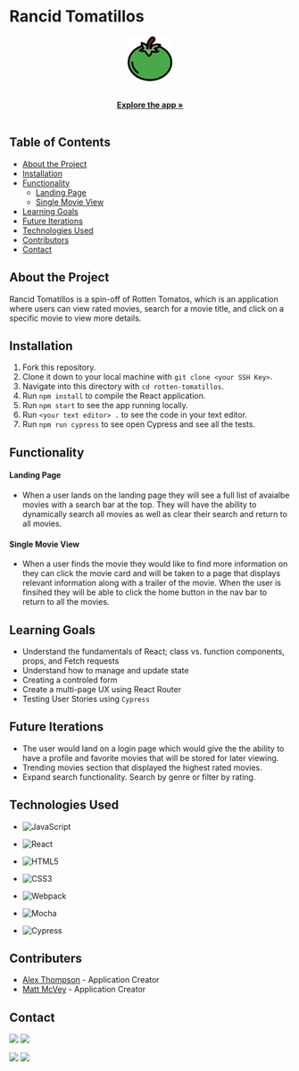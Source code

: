 <h1 align="left">Rancid Tomatillos</h1>

<p align="center">
  <a href="https://rancid-tomas.herokuapp.com/">
    <img src="./src/images/tomato.svg" alt="Image of a Green Tomato" width="80" height="80">
  </a>
    <p align="center">
    <br />
    <a href="https://rancid-tomas.herokuapp.com/"><strong>Explore the app »</strong></a>
    <br />
    <br />
    </p>
  </p>

## Table of Contents

* [About the Project](#about-the-project)
* [Installation](#installation)
* [Functionality](#functionality)
  * [Landing Page](#landing-page)
  * [Single Movie View](#single-movie-view)
* [Learning Goals](#learning-goals)
* [Future Iterations](#future-iterations)
* [Technologies Used](#technologies-used)
* [Contributors](#contributors)
* [Contact](#contact)


## About the Project

Rancid Tomatillos is a spin-off of Rotten Tomatos, which is an application where users can view rated movies, search for a movie title, and click on a specific movie to view more details.


## Installation

1. Fork this repository.
2. Clone it down to your local machine with `git clone <your SSH Key>`.
3. Navigate into this directory with `cd rotten-tomatillos`.
4. Run `npm install` to compile the React application.
5. Run `npm start` to see the app running locally.
6. Run `<your text editor> .` to see the code in your text editor.
7. Run `npm run cypress` to see open Cypress and see all the tests.


## Functionality

#### Landing Page 
  - When a user lands on the landing page they will see a full list of avaialbe movies with a search bar at the top. They will have the ability to dynamically search all movies as well as clear their search and return to all movies. 

#### Single Movie View
  - When a user finds the movie they would like to find more information on they can click the movie card and will be taken to a page that displays relevant information along with a trailer of the movie. When the user is finsihed they will be able to click the home button in the nav bar to return to all the movies. 

## Learning Goals

- Understand the fundamentals of React; class vs. function components, props, and Fetch requests
- Understand how to manage and update state
- Creating a controled form
- Create a multi-page UX using React Router
- Testing User Stories using `Cypress`

## Future Iterations

- The user would land on a login page which would give the the ability to have a profile and favorite movies that will be stored for later viewing. 
- Trending movies section that displayed the highest rated movies.
- Expand search functionality. Search by genre or filter by rating. 

## Technologies Used


- ![JavaScript](https://img.shields.io/badge/javascript%20-%23323330.svg?&style=for-the-badge&logo=javascript&logoColor=%23F7DF1E)

- ![React](https://img.shields.io/badge/react%20-%2320232a.svg?&style=for-the-badge&logo=react&logoColor=%2361DAFB)

- ![HTML5](https://img.shields.io/badge/html5%20-%23E34F26.svg?&style=for-the-badge&logo=html5&logoColor=white)

- ![CSS3](https://img.shields.io/badge/css3%20-%231572B6.svg?&style=for-the-badge&logo=css3&logoColor=white)

- ![Webpack](https://img.shields.io/badge/webpack%20-%238DD6F9.svg?&style=for-the-badge&logo=webpack&logoColor=black)

- ![Mocha](https://img.shields.io/badge/-mocha-%238D6748?&style=for-the-badge&logo=mocha&logoColor=white)

- ![Cypress](https://img.shields.io/badge/cypress%20-%2317202C.svg?&style=for-the-badge&logo=cypress&logoColor=white)

## Contributers
* [Alex Thompson](https://github.com/alexthompson207) - Application Creator
* [Matt McVey](https://github.com/mattmcvey) - Application Creator


## Contact

[<img src="https://img.shields.io/badge/LinkedIn-alex--thompson-informational?style=for-the-badge&labelColor=black&logo=linkedin&logoColor=0077b5&&color=0077b5"/>][linkedin]
[<img src="https://img.shields.io/badge/Github-AlexThompson207-informational?style=for-the-badge&labelColor=black&logo=github&color=8B0BD5"/>][github]

[<img src="https://img.shields.io/badge/LinkedIn-matt--mcvey-informational?style=for-the-badge&labelColor=black&logo=linkedin&logoColor=0077b5&&color=0077b5"/>][linkedin2]
[<img src="https://img.shields.io/badge/Github-mattmcvey-informational?style=for-the-badge&labelColor=black&logo=github&color=8B0BD5"/>][github2]



<!-- Personal Definitions  -->

[linkedin]: https://www.linkedin.com/in/alex-thompson-he-him/
[github]: https://github.com/alexthompson207
[linkedin2]: https://www.linkedin.com/in/matt-mcvey-810a7256/
[github2]: https://github.com/mattmcvey
